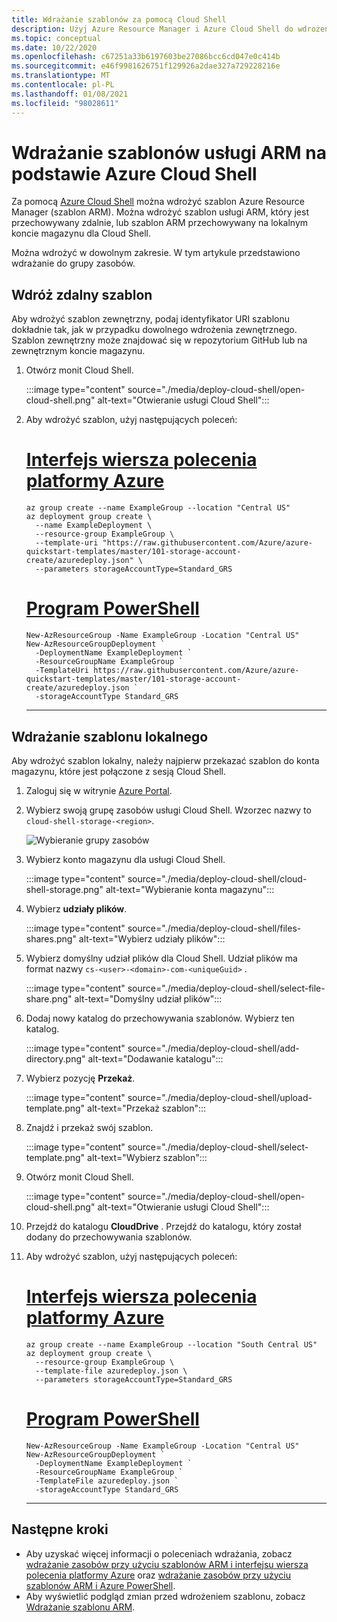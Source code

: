 ```yaml
---
title: Wdrażanie szablonów za pomocą Cloud Shell
description: Użyj Azure Resource Manager i Azure Cloud Shell do wdrożenia zasobów na platformie Azure. Zasoby są zdefiniowane w szablonie Azure Resource Manager (szablon ARM).
ms.topic: conceptual
ms.date: 10/22/2020
ms.openlocfilehash: c67251a33b6197603be27086bcc6cd047e0c414b
ms.sourcegitcommit: e46f9981626751f129926a2dae327a729228216e
ms.translationtype: MT
ms.contentlocale: pl-PL
ms.lasthandoff: 01/08/2021
ms.locfileid: "98028611"
---
```

# <a name="deploy-arm-templates-from-azure-cloud-shell"></a>Wdrażanie szablonów usługi ARM na podstawie Azure Cloud Shell

Za pomocą [Azure Cloud Shell](../../cloud-shell/overview.md) można wdrożyć szablon Azure Resource Manager (szablon ARM). Można wdrożyć szablon usługi ARM, który jest przechowywany zdalnie, lub szablon ARM przechowywany na lokalnym koncie magazynu dla Cloud Shell.

Można wdrożyć w dowolnym zakresie. W tym artykule przedstawiono wdrażanie do grupy zasobów.

## <a name="deploy-remote-template"></a>Wdróż zdalny szablon

Aby wdrożyć szablon zewnętrzny, podaj identyfikator URI szablonu dokładnie tak, jak w przypadku dowolnego wdrożenia zewnętrznego. Szablon zewnętrzny może znajdować się w repozytorium GitHub lub na zewnętrznym koncie magazynu.

1. Otwórz monit Cloud Shell.

   :::image type="content" source="./media/deploy-cloud-shell/open-cloud-shell.png" alt-text="Otwieranie usługi Cloud Shell":::

1. Aby wdrożyć szablon, użyj następujących poleceń:

   # <a name="azure-cli"></a>[Interfejs wiersza polecenia platformy Azure](#tab/azure-cli)

   ```azurecli-interactive
   az group create --name ExampleGroup --location "Central US"
   az deployment group create \
     --name ExampleDeployment \
     --resource-group ExampleGroup \
     --template-uri "https://raw.githubusercontent.com/Azure/azure-quickstart-templates/master/101-storage-account-create/azuredeploy.json" \
     --parameters storageAccountType=Standard_GRS
   ```

   # <a name="powershell"></a>[Program PowerShell](#tab/azure-powershell)

   ```azurepowershell-interactive
   New-AzResourceGroup -Name ExampleGroup -Location "Central US"
   New-AzResourceGroupDeployment `
     -DeploymentName ExampleDeployment `
     -ResourceGroupName ExampleGroup `
     -TemplateUri https://raw.githubusercontent.com/Azure/azure-quickstart-templates/master/101-storage-account-create/azuredeploy.json `
     -storageAccountType Standard_GRS
   ```

   ---

## <a name="deploy-local-template"></a>Wdrażanie szablonu lokalnego

Aby wdrożyć szablon lokalny, należy najpierw przekazać szablon do konta magazynu, które jest połączone z sesją Cloud Shell.

1. Zaloguj się w witrynie [Azure Portal](https://portal.azure.com).

1. Wybierz swoją grupę zasobów usługi Cloud Shell. Wzorzec nazwy to `cloud-shell-storage-<region>`.

   ![Wybieranie grupy zasobów](./media/deploy-cloud-shell/select-cloud-shell-resource-group.png)

1. Wybierz konto magazynu dla usługi Cloud Shell.

   :::image type="content" source="./media/deploy-cloud-shell/cloud-shell-storage.png" alt-text="Wybieranie konta magazynu":::

1. Wybierz **udziały plików**.

   :::image type="content" source="./media/deploy-cloud-shell/files-shares.png" alt-text="Wybierz udziały plików":::

1. Wybierz domyślny udział plików dla Cloud Shell. Udział plików ma format nazwy `cs-<user>-<domain>-com-<uniqueGuid>` .

   :::image type="content" source="./media/deploy-cloud-shell/select-file-share.png" alt-text="Domyślny udział plików":::

1. Dodaj nowy katalog do przechowywania szablonów. Wybierz ten katalog.

   :::image type="content" source="./media/deploy-cloud-shell/add-directory.png" alt-text="Dodawanie katalogu":::

1. Wybierz pozycję **Przekaż**.

   :::image type="content" source="./media/deploy-cloud-shell/upload-template.png" alt-text="Przekaż szablon":::

1. Znajdź i przekaż swój szablon.

   :::image type="content" source="./media/deploy-cloud-shell/select-template.png" alt-text="Wybierz szablon":::

1. Otwórz monit Cloud Shell.

   :::image type="content" source="./media/deploy-cloud-shell/open-cloud-shell.png" alt-text="Otwieranie usługi Cloud Shell":::

1. Przejdź do katalogu **CloudDrive** . Przejdź do katalogu, który został dodany do przechowywania szablonów.

1. Aby wdrożyć szablon, użyj następujących poleceń:

   # <a name="azure-cli"></a>[Interfejs wiersza polecenia platformy Azure](#tab/azure-cli)

   ```azurecli-interactive
   az group create --name ExampleGroup --location "South Central US"
   az deployment group create \
     --resource-group ExampleGroup \
     --template-file azuredeploy.json \
     --parameters storageAccountType=Standard_GRS
   ```

   # <a name="powershell"></a>[Program PowerShell](#tab/azure-powershell)

   ```azurepowershell-interactive
   New-AzResourceGroup -Name ExampleGroup -Location "Central US"
   New-AzResourceGroupDeployment `
     -DeploymentName ExampleDeployment `
     -ResourceGroupName ExampleGroup `
     -TemplateFile azuredeploy.json `
     -storageAccountType Standard_GRS
   ```

   ---

## <a name="next-steps"></a>Następne kroki

- Aby uzyskać więcej informacji o poleceniach wdrażania, zobacz [wdrażanie zasobów przy użyciu szablonów ARM i interfejsu wiersza polecenia platformy Azure](deploy-cli.md) oraz [wdrażanie zasobów przy użyciu szablonów ARM i Azure PowerShell](deploy-powershell.md).
- Aby wyświetlić podgląd zmian przed wdrożeniem szablonu, zobacz [Wdrażanie szablonu ARM](template-deploy-what-if.md).
